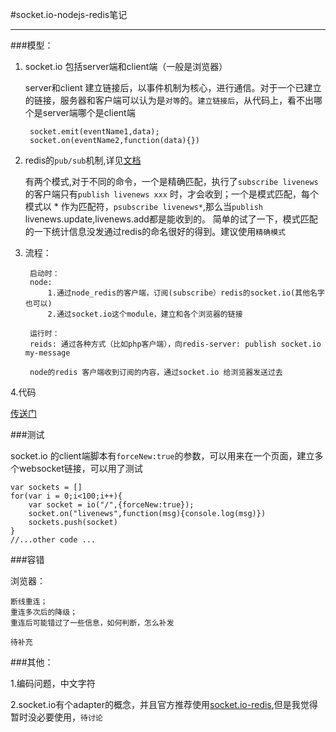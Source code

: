 #socket.io-nodejs-redis笔记

------
###模型：

1. socket.io 包括server端和client端（一般是浏览器）

	server和client 建立链接后，以事件机制为核心，进行通信。对于一个已建立的链接，服务器和客户端可以认为是`对等`的。`建立链接后`，从代码上，看不出哪个是server端哪个是client端
	
		socket.emit(eventName1,data);
		socket.on(eventName2,function(data){})
		
2. redis的`pub/sub`机制,详见[文档](http://redis.io/topics/pubsub)

	有两个模式,对于不同的命令，一个是精确匹配，执行了`subscribe livenews` 的客户端只有`publish livenews xxx` 时，才会收到；一个是模式匹配，每个模式以 * 作为匹配符，`psubscribe livenews*`,那么当`publish` livenews.update,livenews.add都是能收到的。
	简单的试了一下，模式匹配的一下统计信息没发通过redis的命名很好的得到。建议使用`精确模式`
	
3. 流程：

		启动时：
		node:
			1.通过node_redis的客户端，订阅(subscribe）redis的socket.io(其他名字也可以)
			2.通过socket.io这个module，建立和各个浏览器的链接
			
		运行时：
		reids: 通过各种方式（比如php客户端），向redis-server: publish socket.io my-message
		
		node的redis 客户端收到订阅的内容，通过socket.io 给浏览器发送过去
		
		
4.代码
	
[传送门](https://github.com/jzlxiaohei/socket-io-reids-example/blob/master/index.js)

###测试

socket.io 的client端脚本有`forceNew:true`的参数，可以用来在一个页面，建立多个websocket链接，可以用了测试
	
	var sockets = []
	for(var i = 0;i<100;i++){
		var socket = io("/",{forceNew:true});
		socket.on("livenews",function(msg){console.log(msg)})
		sockets.push(socket)
	}
	//...other code ...


###容错

浏览器： 
	
	断线重连；
	重连多次后的降级；
	重连后可能错过了一些信息，如何判断，怎么补发
	
`待补充`


###其他：

1.编码问题，中文字符

2.socket.io有个adapter的概念，并且官方推荐使用[socket.io-redis](https://github.com/automattic/socket.io-redis),但是我觉得暂时没必要使用，`待讨论`


	


